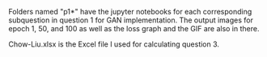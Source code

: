 Folders named "p1*" have the jupyter notebooks for each corresponding subquestion in question 1 for GAN implementation. The output images for epoch 1, 50, and 100 as well as the loss graph and the GIF are also in there.

Chow-Liu.xlsx is the Excel file I used for calculating question 3.